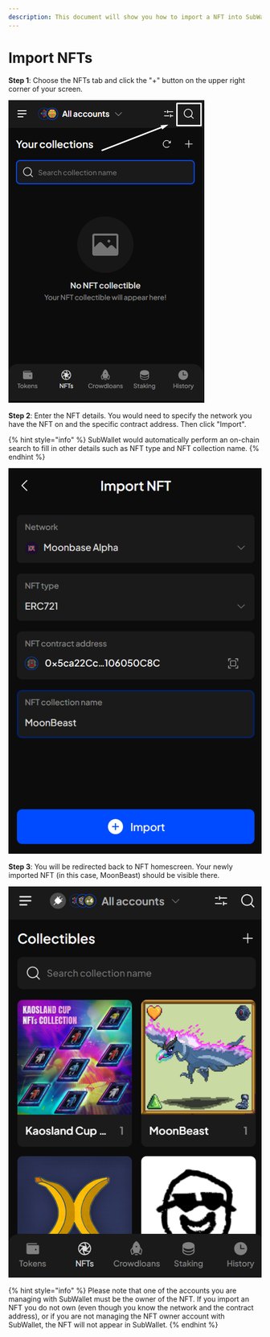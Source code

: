 ```yaml
---
description: This document will show you how to import a NFT into SubWallet.
---
```


# Import NFTs

**Step 1**: Choose the NFTs tab and click the "+" button on the upper right corner of your screen.

![](<../../.gitbook/assets/image (892).png>)

**Step 2**: Enter the NFT details. You would need to specify the network you have the NFT on and the specific contract address. Then click "Import".

{% hint style="info" %}
SubWallet would automatically perform an on-chain search to fill in other details such as NFT type and NFT collection name.&#x20;
{% endhint %}

![](<../../.gitbook/assets/image (1032).png>)

**Step 3**: You will be redirected back to NFT homescreen. Your newly imported NFT (in this case, MoonBeast) should be visible there.&#x20;

![](<../../.gitbook/assets/image (1041).png>)

{% hint style="info" %}
Please note that one of the accounts you are managing with SubWallet must be the owner of the NFT. If you import an NFT you do not own (even though you know the network and the contract address), or if you are not managing the NFT owner account with SubWallet, the NFT will not appear in SubWallet.&#x20;
{% endhint %}
